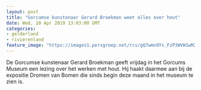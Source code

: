 ```yaml
---
layout: post
title: "Gorcumse kunstenaar Gerard Broekman weet alles over hout"
date: Wed, 10 Apr 2019 13:03:00 GMT
categories: 
- gelderland 
- rivierenland 
feature_image: "https://images1.persgroep.net/rcs/gQ7wmn9Ys_FzP3WVW1wM2D6eT6U/diocontent/145232476/_fitwidth/400/?appId=21791a8992982cd8da851550a453bd7f&quality=0.7"
---
```


De Gorcumse kunstenaar Gerard Broekman geeft vrijdag in het Gorcums Museum een lezing over het werken met hout. Hij haakt daarmee aan bij de expositie Dromen van Bomen die sinds begin deze maand in het museum te zien is.
